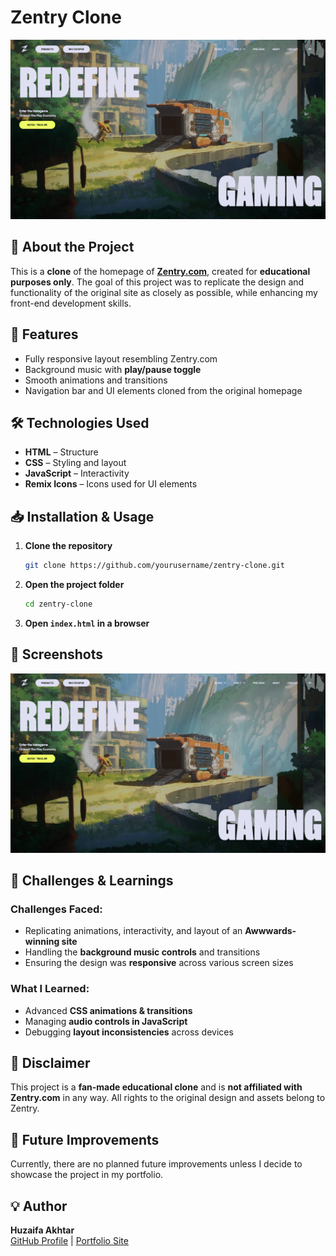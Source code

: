 # Zentry Clone

![Homepage Screenshot](assets/images/thumbnail.png)

## 📖 About the Project

This is a **clone** of the homepage of **[Zentry.com](https://zentry.com/)**, created for **educational purposes only**. The goal of this project was to replicate the design and functionality of the original site as closely as possible, while enhancing my front-end development skills.

## 🚀 Features

- Fully responsive layout resembling Zentry.com
- Background music with **play/pause toggle**
- Smooth animations and transitions
- Navigation bar and UI elements cloned from the original homepage

## 🛠️ Technologies Used

- **HTML** – Structure
- **CSS** – Styling and layout
- **JavaScript** – Interactivity
- **Remix Icons** – Icons used for UI elements

## 📥 Installation & Usage

1. **Clone the repository**
   ```bash
   git clone https://github.com/yourusername/zentry-clone.git
   ```
2. **Open the project folder**
   ```bash
   cd zentry-clone
   ```
3. **Open `index.html` in a browser**

## 📸 Screenshots

![Homepage Screenshot](assets/images/thumbnail.png)

## 🎯 Challenges & Learnings

### **Challenges Faced:**

- Replicating animations, interactivity, and layout of an **Awwwards-winning site**
- Handling the **background music controls** and transitions
- Ensuring the design was **responsive** across various screen sizes

### **What I Learned:**

- Advanced **CSS animations & transitions**
- Managing **audio controls in JavaScript**
- Debugging **layout inconsistencies** across devices

## 📢 Disclaimer

This project is a **fan-made educational clone** and is **not affiliated with Zentry.com** in any way. All rights to the original design and assets belong to Zentry.

## 🚀 Future Improvements

Currently, there are no planned future improvements unless I decide to showcase the project in my portfolio.

## 💡 Author

**Huzaifa Akhtar**  
[GitHub Profile](https://github.com/HuzaifaAkhtar2) | [Portfolio Site](https://huzaifa-portfolio.pages.dev/)
